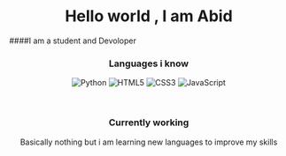 <h1 align="center">Hello world , I am Abid <br></h1> 

####I am a student and Devoloper

<h3 align="center">Languages i know<br></h3>
<p align="center">
  <img alt="Python" src="https://img.shields.io/badge/-Python-23272A?style=flat&logo=python">
  <img alt="HTML5" src="https://img.shields.io/badge/-HTML5-23272A?style=flat&logo=html5">
  <img alt="CSS3" src="https://img.shields.io/badge/-CSS3-23272A?style=flat&logo=css3">
  <img alt="JavaScript" src="https://img.shields.io/badge/-JavaScript-23272A?style=flat&logo=javascript">
</p>
<br>
<h3 align="center">Currently working<br></h3>
<p align="center">Basically nothing but i am learning new languages to improve my skills </p>
<br>


